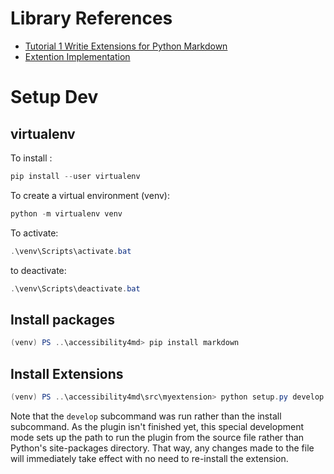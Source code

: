 # Library References
- [Tutorial 1 Writie Extensions for Python Markdown](https://github.com/Python-Markdown/markdown/wiki/Tutorial-1---Writing-Extensions-for-Python-Markdown)
- [Extention Implementation](https://github.com/TankerHQ/python-markdown/blob/master/docs/extensions/api.md)

# Setup Dev
## virtualenv

To install :
```powershell
pip install --user virtualenv
```

To create a virtual environment (venv):
```powershell
python -m virtualenv venv
```

To activate:
```powershell
.\venv\Scripts\activate.bat
```

to deactivate:
```powershell
.\venv\Scripts\deactivate.bat
```

## Install packages

```powershell
(venv) PS ..\accessibility4md> pip install markdown
```


## Install Extensions

```powershell
(venv) PS ..\accessibility4md\src\myextension> python setup.py develop
```
Note that the `develop` subcommand was run rather than the install subcommand. As the plugin isn't finished yet, this special development mode sets up the path to run the plugin from the source file rather than Python's site-packages directory. That way, any changes made to the file will immediately take effect with no need to re-install the extension.